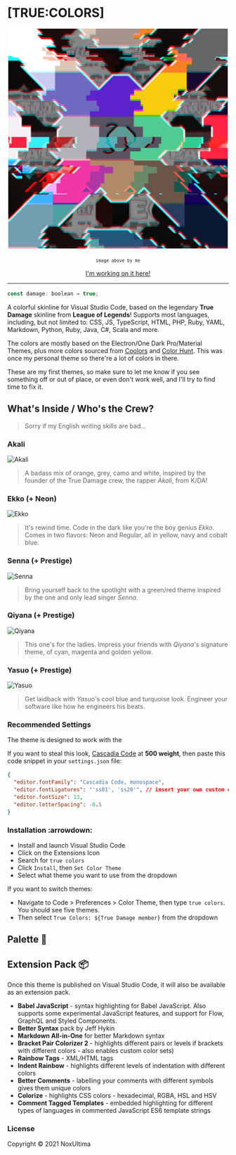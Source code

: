 # [TRUE:COLORS]

<div align=center>

![true damage](./icon.jpg)

<small>`image above by me`</small>

[I'm working on it here!](https://themes.vscode.one/)

</div>

--- 

```js
const damage: boolean = true;
```

A colorful skinline for Visual Studio Code, based on the legendary **True Damage** skinline from **League of Legends**! Supports most languages, including, but not limited to: CSS, JS, TypeScript, HTML, PHP, Ruby, YAML, Markdown, Python, Ruby, Java, C#, Scala and more. 

The colors are mostly based on the Electron/One Dark Pro/Material Themes, plus more colors sourced from [Coolors](coolors.co) and [Color Hunt](colorhunt.com). This was once my personal theme so there're a lot of colors in there.

These are my first themes, so make sure to let me know if you see something off or out of place, or even don't work well, and I'll try to find time to fix it.

## What's Inside / Who's the Crew? 

> Sorry if my English writing skills are bad...

### Akali

![Akali](https://cdn.vox-cdn.com/thumbor/hZrZWhpEpjdfRdWZGztXM7fY7lI=/0x0:1980x1169/1200x0/filters:focal(0x0:1980x1169):no_upscale()/cdn.vox-cdn.com/uploads/chorus_asset/file/19325206/Akali_Splash_12.jpg)

> A badass mix of orange, grey, camo and white, inspired by the founder of the True Damage crew, the rapper _Akali_, from K/DA!

### Ekko (+ Neon)

![Ekko](https://cdn.vox-cdn.com/thumbor/vg9GZPeXivyIETc8sYpTyjx963o=/0x0:1980x1169/1200x0/filters:focal(0x0:1980x1169):no_upscale()/cdn.vox-cdn.com/uploads/chorus_asset/file/19325205/Ekko_Splash_6.jpg)

> It's rewind time. Code in the dark like you're the boy genius _Ekko_. Comes in two flavors: Neon and Regular, all in yellow, navy and cobalt blue.

### Senna (+ Prestige)

![Senna](https://dotesports-media.nyc3.cdn.digitaloceanspaces.com/wp-content/uploads/2019/10/29143224/SennaTD.jpg)

> Bring yourself back to the spotlight with a green/red theme inspired by the one and only lead singer _Senna_. 

### Qiyana (+ Prestige)

![Qiyana](https://www.mobafire.com/images/champion/skins/landscape/qiyana-true-damage.jpg)

> This one's for the ladies. Impress your friends with _Qiyana_'s signature theme, of cyan, magenta and golden yellow. 

### Yasuo (+ Prestige)

![Yasuo](https://www.mobafire.com/images/champion/skins/landscape/yasuo-true-damage.jpg)

> Get laidback with _Yasuo_'s cool blue and turquoise look. Engineer your software like how he engineers his beats.

### Recommended Settings 

The theme is designed to work with the


If you want to steal this look, [Cascadia Code](https://github.com/microsoft/cascadia-code) at **500 weight**, then paste this code snippet in your `settings.json` file:

```json
{
  "editor.fontFamily": "Cascadia Code, monospace",
  "editor.fontLigatures": "'ss01', 'ss20'", // insert your own custom configuration here
  "editor.fontSize": 13,
  "editor.letterSpacing": -0.5
}
```

### Installation :arrowdown:

- Install and launch Visual Studio Code
- Click on the Extensions Icon
- Search for `true colors`
- Click `Install`, then `Set Color Theme`
- Select what theme you want to use from the dropdown

If you want to switch themes:

- Navigate to Code > Preferences > Color Theme, then type `true colors`. You should see five themes.
- Then select `True Colors: ${True Damage member}` from the dropdown

## Palette 🎨

## Extension Pack 📦

Once this theme is published on Visual Studio Code, it will also be available as an extension pack.

- **Babel JavaScript** - syntax highlighting for Babel JavaScript. Also supports some experimental JavaScript features, and support for Flow, GraphQL and Styled Components.
- **Better Syntax** pack by Jeff Hykin
- **Markdown All-in-One** for better Markdown syntax
- **Bracket Pair Colorizer 2** - highlights different pairs or levels if brackets with different colors - also enables custom color sets)
- **Rainbow Tags** - XML/HTML tags
- **Indent Rainbow** - highlights different levels of indentation with different colors
- **Better Comments** - labelling your comments with different symbols gives them unique colors
- **Colorize** - highlights CSS colors - hexadecimal, RGBA, HSL and HSV
- **Comment Tagged Templates** - embedded highlighting for different types of languages in commented JavaScript ES6 template strings

### License

Copyright &copy; 2021 NoxUltima

